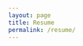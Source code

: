 ```yaml
---
layout: page
title: Resume
permalink: /resume/
---
```





[^_^]:"[CV_zihan]({{site.baseurl}}/assets/CV/CV_zzh_July2024-4.pdf)."

